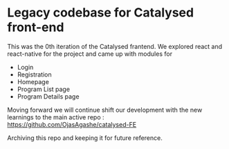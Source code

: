 # Legacy codebase for Catalysed front-end

This was the 0th iteration of the Catalysed frantend.
We explored react and react-native for the project and came up with modules for 
* Login
* Registration
* Homepage
* Program List page
* Program Details page

Moving forward we will continue shift our development with the new learnings to the main active repo : https://github.com/OjasAgashe/catalysed-FE


Archiving this repo and keeping it for future reference.
